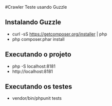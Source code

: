 #Crawler Teste usando Guzzle

## Instalando Guzzle

- curl -sS https://getcomposer.org/installer | php
- php composer.phar install

## Executando o projeto
- php -S localhost:8181
- http://localhost:8181

## Executando os testes

- vendor/bin/phpunit tests